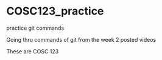 # COSC123_practice
practice git commands

Going thru commands of git from the week 2 posted videos

These are COSC 123
